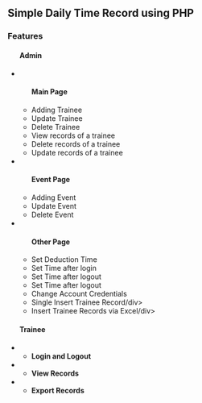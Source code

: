 <h2>Simple Daily Time Record using PHP </h2>



<h3>Features</h3>
<ul>
  <h4>Admin</h4>
  <li>
    <ul> 
      <h4>Main Page</h4>
      <li>Adding Trainee</div>
      <li>Update Trainee</div>
      <li>Delete Trainee</div>
      <li>View records of a trainee</div>
      <li>Delete records of a trainee</div>
      <li>Update records of a trainee</div>
    </ul>
  </li>
  <li>
    <ul> 
      <h4>Event Page</h4>
      <li>Adding Event</div>
      <li>Update Event</div>
      <li>Delete Event</div>
    </ul>
  </li>
  <li>
    <ul> 
      <h4>Other Page</h4>
      <li>Set Deduction Time</div>
      <li>Set Time after login</div>
      <li>Set Time after logout</div>
      <li>Set Time after logout</div>
      <li>Change Account Credentials</div>
      <li>Single Insert Trainee Record/div>
      <li>Insert Trainee Records via Excel/div>
    </ul>
  </li>
</ul>
<ul>
  <h4>Trainee<h4>
    <li><ul><li>Login and Logout</li></ul></li>
    <li><ul><li>View Records</li></ul></li>
    <li><ul><li>Export Records</li></ul></li>
</ul>


